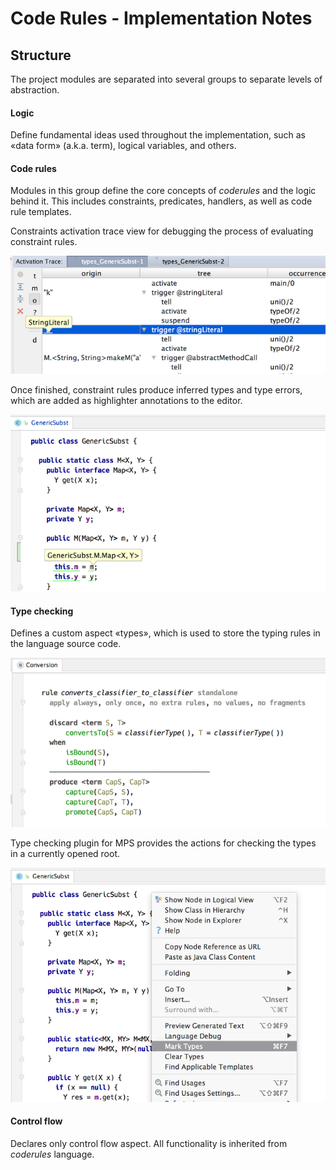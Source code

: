# Code Rules - Implementation Notes



## Structure

The project modules are separated into several groups to separate levels of abstraction.

#### Logic 

Define fundamental ideas used throughout the implementation, such as «data form» (a.k.a. term), logical variables, and others.

#### Code rules

Modules in this group define the core concepts of *coderules* and the logic behind it. This includes constraints, predicates, handlers, as well as code rule templates.

Constraints activation trace view for debugging the process of evaluating constraint rules.

![Activation trace](doc/img/activation-trace-example.png)

Once finished, constraint rules produce inferred types and type errors, which are added as highlighter annotations to the editor.

![](doc/img/type-annotation-example.png)

#### Type checking

Defines a custom aspect «types», which is used to store the typing rules in the language source code.

![Example of a typing rule](doc/img/typing-rule-example.png)

Type checking plugin for MPS provides the actions for checking the types in a currently opened root.

![](doc/img/menu-example.png)

#### Control flow

Declares only control flow aspect. All functionality is inherited from *coderules* language.
